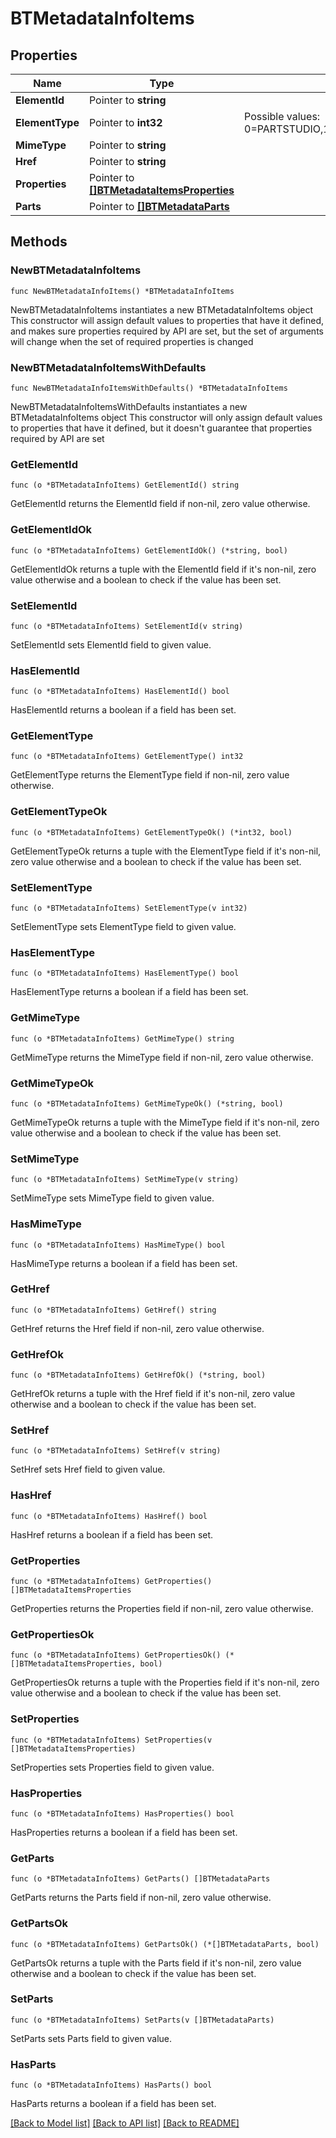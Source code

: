 # BTMetadataInfoItems

## Properties

Name | Type | Description | Notes
------------ | ------------- | ------------- | -------------
**ElementId** | Pointer to **string** |  | [optional] 
**ElementType** | Pointer to **int32** | Possible values: 0&#x3D;PARTSTUDIO,1&#x3D;ASSEMBLY,2&#x3D;DRAWING,3&#x3D;FEATURESTUDIO,4&#x3D;BLOB,5&#x3D;APPLICATION,6&#x3D;TABLE,7&#x3D;BILLOFMATERIALS | [optional] 
**MimeType** | Pointer to **string** |  | [optional] 
**Href** | Pointer to **string** |  | [optional] 
**Properties** | Pointer to [**[]BTMetadataItemsProperties**](BTMetadataItemsProperties.md) |  | [optional] 
**Parts** | Pointer to [**[]BTMetadataParts**](BTMetadataParts.md) |  | [optional] 

## Methods

### NewBTMetadataInfoItems

`func NewBTMetadataInfoItems() *BTMetadataInfoItems`

NewBTMetadataInfoItems instantiates a new BTMetadataInfoItems object
This constructor will assign default values to properties that have it defined,
and makes sure properties required by API are set, but the set of arguments
will change when the set of required properties is changed

### NewBTMetadataInfoItemsWithDefaults

`func NewBTMetadataInfoItemsWithDefaults() *BTMetadataInfoItems`

NewBTMetadataInfoItemsWithDefaults instantiates a new BTMetadataInfoItems object
This constructor will only assign default values to properties that have it defined,
but it doesn't guarantee that properties required by API are set

### GetElementId

`func (o *BTMetadataInfoItems) GetElementId() string`

GetElementId returns the ElementId field if non-nil, zero value otherwise.

### GetElementIdOk

`func (o *BTMetadataInfoItems) GetElementIdOk() (*string, bool)`

GetElementIdOk returns a tuple with the ElementId field if it's non-nil, zero value otherwise
and a boolean to check if the value has been set.

### SetElementId

`func (o *BTMetadataInfoItems) SetElementId(v string)`

SetElementId sets ElementId field to given value.

### HasElementId

`func (o *BTMetadataInfoItems) HasElementId() bool`

HasElementId returns a boolean if a field has been set.

### GetElementType

`func (o *BTMetadataInfoItems) GetElementType() int32`

GetElementType returns the ElementType field if non-nil, zero value otherwise.

### GetElementTypeOk

`func (o *BTMetadataInfoItems) GetElementTypeOk() (*int32, bool)`

GetElementTypeOk returns a tuple with the ElementType field if it's non-nil, zero value otherwise
and a boolean to check if the value has been set.

### SetElementType

`func (o *BTMetadataInfoItems) SetElementType(v int32)`

SetElementType sets ElementType field to given value.

### HasElementType

`func (o *BTMetadataInfoItems) HasElementType() bool`

HasElementType returns a boolean if a field has been set.

### GetMimeType

`func (o *BTMetadataInfoItems) GetMimeType() string`

GetMimeType returns the MimeType field if non-nil, zero value otherwise.

### GetMimeTypeOk

`func (o *BTMetadataInfoItems) GetMimeTypeOk() (*string, bool)`

GetMimeTypeOk returns a tuple with the MimeType field if it's non-nil, zero value otherwise
and a boolean to check if the value has been set.

### SetMimeType

`func (o *BTMetadataInfoItems) SetMimeType(v string)`

SetMimeType sets MimeType field to given value.

### HasMimeType

`func (o *BTMetadataInfoItems) HasMimeType() bool`

HasMimeType returns a boolean if a field has been set.

### GetHref

`func (o *BTMetadataInfoItems) GetHref() string`

GetHref returns the Href field if non-nil, zero value otherwise.

### GetHrefOk

`func (o *BTMetadataInfoItems) GetHrefOk() (*string, bool)`

GetHrefOk returns a tuple with the Href field if it's non-nil, zero value otherwise
and a boolean to check if the value has been set.

### SetHref

`func (o *BTMetadataInfoItems) SetHref(v string)`

SetHref sets Href field to given value.

### HasHref

`func (o *BTMetadataInfoItems) HasHref() bool`

HasHref returns a boolean if a field has been set.

### GetProperties

`func (o *BTMetadataInfoItems) GetProperties() []BTMetadataItemsProperties`

GetProperties returns the Properties field if non-nil, zero value otherwise.

### GetPropertiesOk

`func (o *BTMetadataInfoItems) GetPropertiesOk() (*[]BTMetadataItemsProperties, bool)`

GetPropertiesOk returns a tuple with the Properties field if it's non-nil, zero value otherwise
and a boolean to check if the value has been set.

### SetProperties

`func (o *BTMetadataInfoItems) SetProperties(v []BTMetadataItemsProperties)`

SetProperties sets Properties field to given value.

### HasProperties

`func (o *BTMetadataInfoItems) HasProperties() bool`

HasProperties returns a boolean if a field has been set.

### GetParts

`func (o *BTMetadataInfoItems) GetParts() []BTMetadataParts`

GetParts returns the Parts field if non-nil, zero value otherwise.

### GetPartsOk

`func (o *BTMetadataInfoItems) GetPartsOk() (*[]BTMetadataParts, bool)`

GetPartsOk returns a tuple with the Parts field if it's non-nil, zero value otherwise
and a boolean to check if the value has been set.

### SetParts

`func (o *BTMetadataInfoItems) SetParts(v []BTMetadataParts)`

SetParts sets Parts field to given value.

### HasParts

`func (o *BTMetadataInfoItems) HasParts() bool`

HasParts returns a boolean if a field has been set.


[[Back to Model list]](../README.md#documentation-for-models) [[Back to API list]](../README.md#documentation-for-api-endpoints) [[Back to README]](../README.md)


